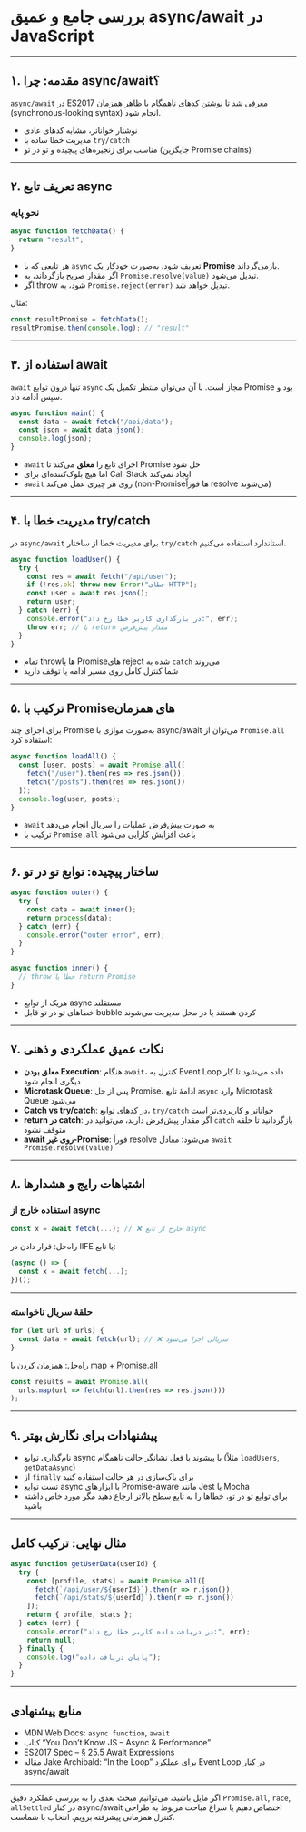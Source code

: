 # بررسی جامع و عمیق async/await در JavaScript

---

## ۱. مقدمه: چرا async/await؟

`async/await` در ES2017 معرفی شد تا نوشتن کدهای ناهمگام با ظاهر همزمان (synchronous-looking syntax) انجام شود.

- نوشتار خواناتر، مشابه کدهای عادی  
- مدیریت خطا ساده با `try/catch`  
- مناسب برای زنجیره‌های پیچیده و تو در تو (جایگزین Promise chains)

---

## ۲. تعریف تابع async

### نحو پایه

```js
async function fetchData() {
  return "result";
}
```

- هر تابعی که با `async` تعریف شود، به‌صورت خودکار یک **Promise** بازمی‌گرداند.  
- اگر مقدار صریح بازگرداند، به `Promise.resolve(value)` تبدیل می‌شود.  
- اگر throw شود، به `Promise.reject(error)` تبدیل خواهد شد.

مثال:

```js
const resultPromise = fetchData();
resultPromise.then(console.log); // "result"
```

---

## ۳. استفاده از await

`await` تنها درون توابع `async` مجاز است. با آن می‌توان منتظر تکمیل یک Promise بود و سپس ادامه داد.

```js
async function main() {
  const data = await fetch("/api/data");
  const json = await data.json();
  console.log(json);
}
```

- `await` اجرای تابع را **معلق** می‌کند تا Promise حل شود  
- اما هیچ بلوک‌کننده‌ای برای Call Stack ایجاد نمی‌کند  
- `await` روی هر چیزی عمل می‌کند (non-Promiseها فوراً resolve می‌شوند)

---

## ۴. مدیریت خطا با try/catch

در `async/await` برای مدیریت خطا از ساختار `try/catch` استاندارد استفاده می‌کنیم.

```js
async function loadUser() {
  try {
    const res = await fetch("/api/user");
    if (!res.ok) throw new Error("خطای HTTP");
    const user = await res.json();
    return user;
  } catch (err) {
    console.error("در بارگذاری کاربر خطا رخ داد:", err);
    throw err; // یا return مقدار پیش‌فرض
  }
}
```

- تمام throwها یا Promiseهای reject شده به `catch` می‌روند  
- شما کنترل کامل روی مسیر ادامه یا توقف دارید  

---

## ۵. ترکیب با Promiseهای همزمان

برای اجرای چند Promise به‌صورت موازی با async/await می‌توان از `Promise.all` استفاده کرد:

```js
async function loadAll() {
  const [user, posts] = await Promise.all([
    fetch("/user").then(res => res.json()),
    fetch("/posts").then(res => res.json())
  ]);
  console.log(user, posts);
}
```

- `await` به صورت پیش‌فرض عملیات را سریال انجام می‌دهد  
- ترکیب با `Promise.all` باعث افزایش کارایی می‌شود  

---

## ۶. ساختار پیچیده: توابع تو در تو

```js
async function outer() {
  try {
    const data = await inner();
    return process(data);
  } catch (err) {
    console.error("outer error", err);
  }
}

async function inner() {
  // throw خطا یا return Promise
}
```

- هریک از توابع async مستقلند  
- خطاهای تو در تو قابل bubble کردن هستند یا در محل مدیریت می‌شوند  

---

## ۷. نکات عمیق عملکردی و ذهنی

- **معلق بودن Execution**: هنگام `await`، کنترل به Event Loop داده می‌شود تا کار دیگری انجام شود  
- **Microtask Queue**: پس از حل Promise، ادامهٔ تابع `async` وارد Microtask Queue می‌شود  
- **Catch vs try/catch**: در کدهای توابع، `try/catch` خواناتر و کاربردی‌تر است  
- **return در catch**: اگر مقدار پیش‌فرض دارید، می‌توانید در `catch` بازگردانید تا حلقه متوقف نشود  
- **await روی غیر-Promise**: فوراً resolve می‌شود؛ معادل `await Promise.resolve(value)`  

---

## ۸. اشتباهات رایج و هشدارها

### استفاده خارج از async

```js
const x = await fetch(...); // ❌ خارج از تابع async
```

راه‌حل: قرار دادن در IIFE یا تابع:

```js
(async () => {
  const x = await fetch(...);
})();
```

---

### حلقهٔ سریال ناخواسته

```js
for (let url of urls) {
  const data = await fetch(url); // ❌ سریالی اجرا می‌شود
}
```

راه‌حل: همزمان کردن با map + Promise.all

```js
const results = await Promise.all(
  urls.map(url => fetch(url).then(res => res.json()))
);
```

---

## ۹. پیشنهادات برای نگارش بهتر

- نام‌گذاری توابع async با پیشوند یا فعل نشانگر حالت ناهمگام (مثلاً `loadUsers`, `getDataAsync`)  
- از `finally` برای پاک‌سازی در هر حالت استفاده کنید  
- تست توابع async با ابزارهای Promise-aware مانند Jest یا Mocha  
- برای توابع تو در تو، خطاها را به تابع سطح بالاتر ارجاع دهید مگر مورد خاص داشته باشید  

---

## مثال نهایی: ترکیب کامل

```js
async function getUserData(userId) {
  try {
    const [profile, stats] = await Promise.all([
      fetch(`/api/user/${userId}`).then(r => r.json()),
      fetch(`/api/stats/${userId}`).then(r => r.json())
    ]);
    return { profile, stats };
  } catch (err) {
    console.error("در دریافت داده کاربر خطا رخ داد:", err);
    return null;
  } finally {
    console.log("پایان دریافت داده");
  }
}
```

---

## منابع پیشنهادی

- MDN Web Docs: `async function`, `await`  
- کتاب “You Don’t Know JS – Async & Performance”  
- ES2017 Spec – § 25.5 Await Expressions  
- مقاله Jake Archibald: “In the Loop” برای عملکرد Event Loop در کنار async/await

---

اگر مایل باشید، می‌توانیم مبحث بعدی را به بررسی عملکرد دقیق `Promise.all`, `race`, `allSettled` در کنار async/await اختصاص دهیم یا سراغ مباحث مربوط به طراحی کنترل همزمانی پیشرفته برویم. انتخاب با شماست.
